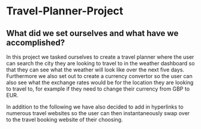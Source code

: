 # Travel-Planner-Project

## What did we set ourselves and what have we accomplished?
In this project we tasked ourselves to create a travel planner where the user can search the city they are looking to travel to in the weather dashboard so that they can see what the weather will look like over the next five days. Furthermore we also set out to create a currency convertor so the user can also see what the exchange rates would be for the location they are looking to travel to, for example if they need to change their currency from GBP to EUR.

In addition to the following we have also decided to add in hyperlinks to numerous travel websites so the user can then instantaneously swap over to the travel booking website of their choosing.